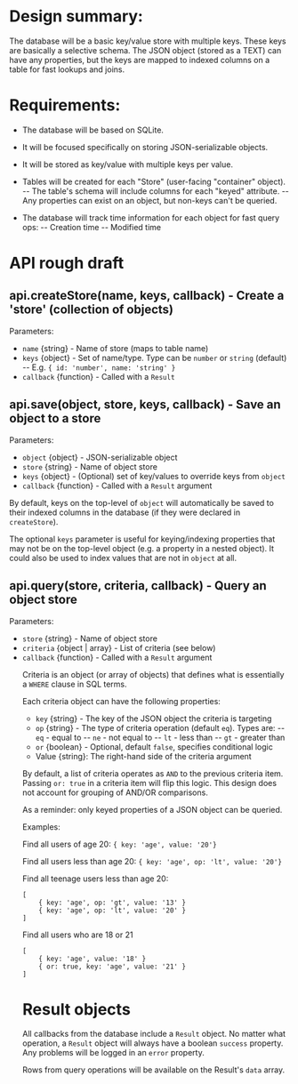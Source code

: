 Design summary:
===
The database will be a basic key/value store with multiple keys.
These keys are basically a selective schema. The JSON object (stored as a TEXT)
can have any properties, but the keys are mapped to indexed columns on a table 
for fast lookups and joins.

Requirements:
===
- The database will be based on SQLite.
- It will be focused specifically on storing JSON-serializable objects.
- It will be stored as key/value with multiple keys per value.

- Tables will be created for each "Store" (user-facing "container" object).
-- The table's schema will include columns for each "keyed" attribute.
-- Any properties can exist on an object, but non-keys can't be queried.

- The database will track time information for each object for fast query ops:
-- Creation time
-- Modified time

API rough draft
====

api.createStore(name, keys, callback) - Create a 'store' (collection of objects)
---

Parameters:

- `name` {string} - Name of store (maps to table name)
- `keys` {object} - Set of name/type. Type can be `number` or `string` (default)
-- E.g. `{ id: 'number', name: 'string' }`
- `callback` {function} - Called with a `Result`


api.save(object, store, keys, callback) - Save an object to a store
---

Parameters:

- `object` {object} - JSON-serializable object
- `store` {string} - Name of object store
- `keys` {object} - (Optional) set of key/values to override keys from `object`
- `callback` {function} - Called with a `Result` argument

By default, keys on the top-level of `object` will automatically be saved to
their indexed columns in the database (if they were declared in `createStore`).

The optional `keys` parameter is useful for keying/indexing properties that may
not be on the top-level object (e.g. a property in a nested object). It could
also be used to index values that are not in `object` at all.

api.query(store, criteria, callback) - Query an object store
---

Parameters:

- `store` {string} - Name of object store
- `criteria` {object | array<object>} - List of criteria (see below)
- `callback` {function} - Called with a `Result` argument

Criteria is an object (or array of objects) that defines what is
essentially a `WHERE` clause in SQL terms.

Each criteria object can have the following properties:

- `key` {string} - The key of the JSON object the criteria is targeting
- `op` {string} - The type of criteria operation (default `eq`). Types are:
-- `eq` - equal to
-- `ne` - not equal to
-- `lt` - less than
-- `gt` - greater than
- `or` {boolean} - Optional, default `false`, specifies conditional logic
- Value {string}: The right-hand side of the criteria argument

By default, a list of criteria operates as `AND` to the previous criteria item.
Passing `or: true` in a criteria item will flip this logic.
This design does not account for grouping of AND/OR comparisons.

As a reminder: only keyed properties of a JSON object can be queried.

Examples:

Find all users of age 20:
`{ key: 'age', value: '20'}`

Find all users less than age 20:
`{ key: 'age', op: 'lt', value: '20'}`

Find all teenage users less than age 20:

    [
        { key: 'age', op: 'gt', value: '13' }
        { key: 'age', op: 'lt', value: '20' }
    ]

Find all users who are 18 or 21

    [
        { key: 'age', value: '18' }
        { or: true, key: 'age', value: '21' }
    ]

Result objects
===
All callbacks from the database include a `Result` object.
No matter what operation, a `Result` object will always have a boolean
`success` property. Any problems will be logged in an `error` property.

Rows from query operations will be available on the Result's `data` array.
